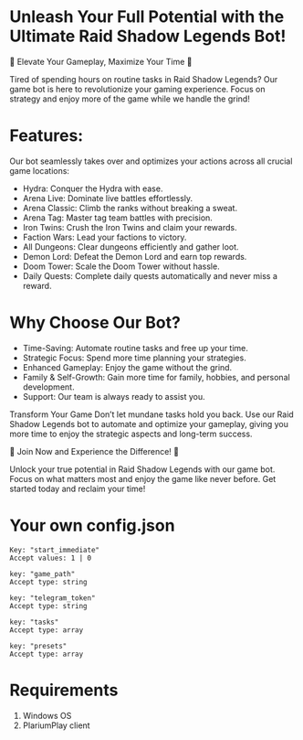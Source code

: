 # Unleash Your Full Potential with the Ultimate Raid Shadow Legends Bot!
🌟 Elevate Your Gameplay, Maximize Your Time 🌟

Tired of spending hours on routine tasks in Raid Shadow Legends? Our game bot is here to revolutionize your gaming experience. Focus on strategy and enjoy more of the game while we handle the grind!

# Features:

Our bot seamlessly takes over and optimizes your actions across all crucial game locations:

- Hydra: Conquer the Hydra with ease.
- Arena Live: Dominate live battles effortlessly.
- Arena Classic: Climb the ranks without breaking a sweat.
- Arena Tag: Master tag team battles with precision.
- Iron Twins: Crush the Iron Twins and claim your rewards.
- Faction Wars: Lead your factions to victory.
- All Dungeons: Clear dungeons efficiently and gather loot.
- Demon Lord: Defeat the Demon Lord and earn top rewards.
- Doom Tower: Scale the Doom Tower without hassle.
- Daily Quests: Complete daily quests automatically and never miss a reward.

# Why Choose Our Bot?
- Time-Saving: Automate routine tasks and free up your time.
- Strategic Focus: Spend more time planning your strategies.
- Enhanced Gameplay: Enjoy the game without the grind.
- Family & Self-Growth: Gain more time for family, hobbies, and personal development.
- Support: Our team is always ready to assist you.

Transform Your Game
Don’t let mundane tasks hold you back. Use our Raid Shadow Legends bot to automate and optimize your gameplay, giving you more time to enjoy the strategic aspects and long-term success.

🚀 Join Now and Experience the Difference! 🚀

Unlock your true potential in Raid Shadow Legends with our game bot. Focus on what matters most and enjoy the game like never before. Get started today and reclaim your time!

# Your own config.json

```
Key: "start_immediate"
Accept values: 1 | 0 
```

```
key: "game_path"
Accept type: string
```

```
key: "telegram_token"
Accept type: string
```

```
key: "tasks"
Accept type: array
```

```
key: "presets"
Accept type: array
```


# Requirements

1. Windows OS
2. PlariumPlay client
